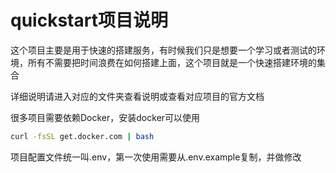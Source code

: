# quickstart项目说明

这个项目主要是用于快速的搭建服务，有时候我们只是想要一个学习或者测试的环境，所有不需要把时间浪费在如何搭建上面，这个项目就是一个快速搭建环境的集合

详细说明请进入对应的文件夹查看说明或查看对应项目的官方文档

很多项目需要依赖Docker，安装docker可以使用

```bash
curl -fsSL get.docker.com | bash
```

项目配置文件统一叫.env，第一次使用需要从.env.example复制，并做修改
